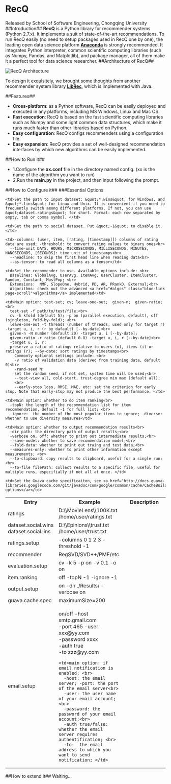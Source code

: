 # RecQ #
Released by School of Software Engineering, Chongqing University
##Introduction##
**RecQ** is a Python library for recommender systems (Python 2.7.x). It implements a suit of state-of-the-art recommendations. To run RecQ easily (no need to setup packages used in RecQ one by one), the leading open data science platform  [**Anaconda**](https://www.continuum.io/downloads) is strongly recommended. It integrates Python interpreter, common scientific computing libraries (such as Numpy, Pandas, and Matplotlib), and package manager, all of them make it a perfect tool for data science researcher.
##Architecture of RecQ##

![RecQ Architecture](http://ww3.sinaimg.cn/large/88b98592gw1f9fh8jpencj21d40ouwlf.jpg)

To design it exquisitely, we brought some thoughts from another recommender system library [**LibRec**](https://github.com/guoguibing/librec), which is implemented with Java.

##Features##
* **Cross-platform**: as a Python software, RecQ can be easily deployed and executed in any platforms, including MS Windows, Linux and Mac OS.
* **Fast execution**: RecQ is based on the fast scientific computing libraries such as Numpy and some light common data structures, which make it runs much faster than other libraries based on Python.
* **Easy configuration**: RecQ configs recommenders using a configuration file.
* **Easy expansion**: RecQ provides a set of well-designed recommendation interfaces by which new algorithms can be easily implemented.

##How to Run it##
* 1.Configure the **xx.conf** file in the directory named config. (xx is the name of the algorithm you want to run)
* 2.Run the **main.py** in the project, and then input following the prompt.

##How to Configure it##
###Essential Options
 <table class="table table-hover table-bordered">
  <tr>
    <th width="12%" scope="col"> Entry</th>
    <th width="16%" class="conf" scope="col">Example</th>
    <th width="72%" class="conf" scope="col">Description</th>
  </tr>
  <tr>
    <td>ratings</td>
    <td>D:\\MovieLens\\100K.txt<br>
      /home/user/ratings.txt</td>
 
    <td>Set the path to input dataset: &quot;*.wins&quot; for Windows, and &quot;*.lins&quot; for Linux and Unix. It is convenient if you need to frequently switch among different platforms. If not, you can use &quot;dataset.ratings&quot; for short. Format: each row separated by empty, tab or comma symbol. </td>
  </tr>
  <tr>
    <td>dataset.social.wins<br>
      dataset.social.lins</td>
    <td>D:\\Epinions\\trust.txt<br>
      /home/user/trust.txt</td>
 
    <td>Set the path to social dataset. Put &quot;-1&quot; to disable it. </td>
  </tr>
  <tr>
    <td scope="row">ratings.setup</td>
    <td>-columns 0 1 2 3 -threshold -1</td>

    <td>-columns: (user, item, [rating, [timestamp]]) columns of rating data are used; -threshold: to convert rating values to binary ones<br>
      --time-unit DAYS, HOURS, MICROSECONDS, MILLISECONDS, MINUTES, NANOSECONDS, [SECONDS]: time unit of timestamps<br>
      --headline: to skip the first head line when reading data<br>
      --as-tensor: to read all columns as a tensor</td>
  </tr>
  <tr>
    <td scope="row">recommender</td>
    <td>RegSVD/SVD++/PMF/etc.</td>

    <td>Set the recommender to use. Available options include: <br>
      Baselines: GlobalAvg, UserAvg, ItemAvg, UserCluster, ItemCluster, Random, Constant, MostPop; <br>
      Extensions:  NMF, SlopeOne, Hybrid, PD, AR, PRankD, External;<br>
      Algorithms: check out the advanced <a href="#algos" class="blue-link page-scroll">algorithms</a> implemented</td>
  </tr>
  <tr>
    <td scope="row">evaluation.setup</td>
    <td>      cv -k 5 -p on -v 0.1 -o on</td>
 
    <td>Main option: test-set; cv; leave-one-out;  given-n;  given-ratio;<br>
      test-set -f path/to/test/file;<br>
      cv -k kfold (default 5); -p on (parallel execution, default), off (singleton, fold-by-fold); <br>
      leave-one-out -t threads (number of threads, used only for target r) -target u, i, r (r by dafault) [--by-date]<br>
      given-n -N number (default 20) -target u, i [--by-date]; 
      given-ratio -r ratio (default 0.8) -target u, i, r [--by-date]<br>
      -target u, i, r: 
      preserve a ratio of ratings relative to users (u), items (i) or ratings (r); --by-date: sort ratings by timestamps<br>
        Commonly optional settings include: <br>
        -v ratio of validation data (derived from training data, default 0)<br>
        -rand-seed N: 
        set the random seed, if not set, system time will be used;<br>
        --test-view all, cold-start, trust-degree min max (default all); 
        <br>
        --early-stop loss, RMSE, MAE, etc: set the criterion for early stop. Note that early-stop may not produce the best performance. </td>
  </tr>
  <tr>
    <td scope="row">item.ranking</td>
    <td>off -topN -1 -ignore -1</td>

    <td>Main option: whether to do item ranking<br>
      -topN: the length of the recommendation list for item recommendation, default -1 for full list; <br>
      -ignore:  the number of the most popular items to ignore; -diverse: whether to use diversity measures</td>
  </tr>
  <tr>
    <td scope="row">output.setup</td>
    <td>on -dir ./Results/ -verbose on</td>

    <td>Main option: whether to output recommendation results<br>
      -dir path: the directory path of output results;<br>
      -verbose on, off: whether to print out intermediate results;<br>
      --save-model: whether to save recommendation model;<br>
      --fold-data: whether to print out traing and test data;<br>
      --measures-only: whether to print other information except measurements; <br>
      --to-clipboard: copy results to clipboard, useful for a single run;<br>
      --to-file filePath: collect results to a specific file, useful for multiple runs, especifially if not all at once. </td>
  </tr>
  <tr>
    <td scope="row">guava.cache.spec</td>
    <td>maximumSize=200</td>

    <td>Set the Guava cache specificaiton, see <a href="http://docs.guava-libraries.googlecode.com/git/javadoc/com/google/common/cache/CacheBuilderSpec.html">more options</a></td>
  </tr>
  <tr>
    <td scope="row">email.setup</td>
    <td><p>on/off -host smtp.gmail.com<br>
      -port 465 -user xxx@yy.com<br>
      -password xxxx<br>
      -auth true<br>
      -to zzz@yy.com

    <td>main option: if email notification is enabled; <br>
      -host: the email server; -port: the port of the email server<br>
      -user: the user name of your email account; <br>
      -password: the password of your email account;<br>
      -auth true/false: whether the email server requires authentification; <br>
      -to:  the email address to which you want to send notification; </td>
  </tr>
  </table>

##How to extend it##
Waiting...